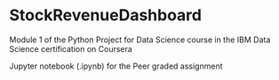 # StockRevenueDashboard
Module 1 of the Python Project for Data Science course in the IBM Data Science certification on Coursera

Jupyter notebook (.ipynb) for the Peer graded assignment
